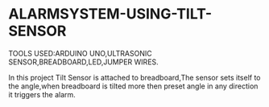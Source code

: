 # ALARMSYSTEM-USING-TILT-SENSOR
TOOLS USED:ARDUINO UNO,ULTRASONIC SENSOR,BREADBOARD,LED,JUMPER WIRES.

In this project Tilt Sensor is attached to breadboard,The sensor sets itself to the angle,when breadboard is tilted more then preset angle in any direction it triggers the alarm.
